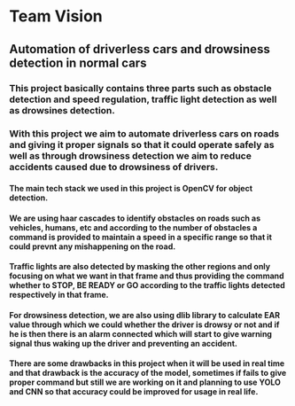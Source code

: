 # Team Vision
## Automation of driverless cars and drowsiness detection in normal cars

### This project basically contains three parts such as obstacle detection and speed regulation, traffic light detection as well as drowsines detection.
### With this project we aim to automate driverless cars on roads and giving it proper signals so that it could operate safely as well as through drowsiness detection we aim to reduce accidents caused due to drowsiness of drivers.

#### The main tech stack we used in this project is OpenCV for object detection. 
#### We are using haar cascades to identify obstacles on roads such as vehicles, humans, etc and according to the number of obstacles a command is provided to maintain a speed in a specific range so that it could prevnt any mishappening on the road.
#### Traffic lights are also detected by masking the other regions and only focusing on what we want in that frame and thus providing the command whether to STOP, BE READY or GO according to the traffic lights detected respectively in that frame.
#### For drowsiness detection, we are also using dlib library to calculate EAR value through which we could whether the driver is drowsy or not and if he is then there is an alarm connected which will start to give warning signal thus waking up the driver and preventing an accident.

#### There are some drawbacks in this project when it will be used in real time and that drawback is the accuracy of the model, sometimes if fails to give proper command but still we are working on it and planning to use YOLO and CNN so that accuracy could be improved for usage in real life.